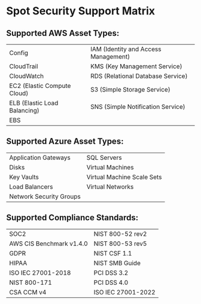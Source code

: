 # Spot Security Support Matrix

## Supported AWS Asset Types:

|  |  |
|---|---|
|  Config   |  IAM (Identity and Access Management)   |
|  CloudTrail   |  KMS (Key Management Service)  |
|  CloudWatch   |  RDS (Relational Database Service) |
|  EC2 (Elastic Compute Cloud)  |  S3 (Simple Storage Service)   |
|  ELB (Elastic Load Balancing)   |  SNS (Simple Notification Service)   |
|  EBS   |     |

## Supported Azure Asset Types:

|  |  |
|---|---|
|  Application Gateways   |  SQL Servers   |
|  Disks   |  Virtual Machines  |
|  Key Vaults   |  Virtual Machine Scale Sets |
|  Load Balancers  |  Virtual Networks   |
|  Network Security Groups   |     |

## Supported Compliance Standards:

|  |  |
|---|---|
|  SOC2   |  NIST 800-52 rev2   |
|  AWS CIS Benchmark v1.4.0   |  NIST 800-53 rev5  |
|  GDPR   |  NIST CSF 1.1 |
|  HIPAA  |  NIST SMB Guide   |
|  ISO IEC 27001-2018   |  PCI DSS 3.2   |
|  NIST 800-171   |  PCI DSS 4.0   |
|  CSA CCM v4   |  ISO IEC 27001-2022   |
